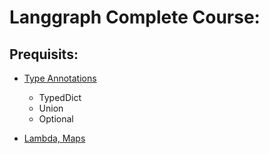 # Langgraph Complete Course:

## Prequisits:

- [Type Annotations](./Pre%20Reqs/1.%20Type%20Annotations.ipynb)
    - TypedDict
    - Union
    - Optional

- [Lambda, Maps](./Pre%20Reqs/Lambda,%20Map.ipynb)

